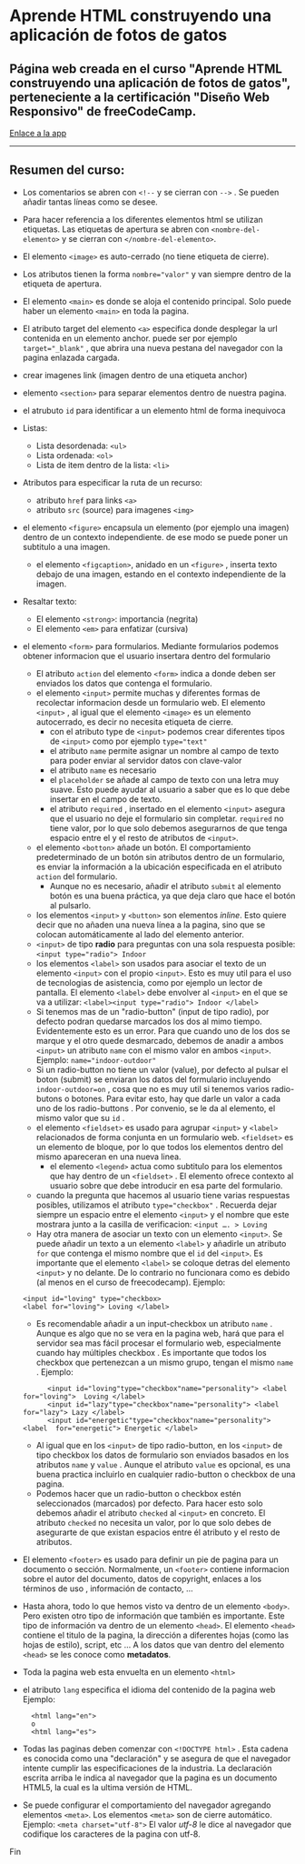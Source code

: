 # Aprende HTML construyendo una aplicación de fotos de gatos

## Página web creada en el curso "Aprende HTML construyendo una aplicación de fotos de gatos", perteneciente a la certificación "Diseño Web Responsivo" de freeCodeCamp.

[Enlace a la app](https://cat-photo-app-bde.netlify.app/)

---

## Resumen del curso:

- Los comentarios se abren con `<!--` y se cierran con `-->` . Se pueden añadir tantas líneas como se desee.
- Para hacer referencia a los diferentes elementos html se utilizan etiquetas. Las etiquetas de apertura se abren con `<nombre-del-elemento>` y se cierran con `</nombre-del-elemento>`.
- El elemento `<image>` es auto-cerrado (no tiene etiqueta de cierre).
- Los atributos tienen la forma `nombre="valor"` y van siempre dentro de la etiqueta de apertura.
- El elemento `<main>` es donde se aloja el contenido principal. Solo puede haber un elemento `<main>` en toda la pagina.
- El atributo target del elemento `<a>` especifica donde desplegar la url contenida en un elemento anchor. puede ser por ejemplo `target="_blank"` , que abrira una nueva pestana del navegador con la pagina enlazada cargada.
- crear imagenes link (imagen dentro de una etiqueta anchor)
- elemento `<section>` para separar elementos dentro de nuestra pagina.
- el atrubuto `id` para identificar a un elemento html de forma inequivoca
- Listas:
	- Lista desordenada: `<ul>`
	- Lista ordenada: `<ol>`
	- Lista de item dentro de la lista: `<li>`
- Atributos para especificar la ruta de un recurso:
	- atributo `href` para links `<a>`
	- atributo `src` (source) para imagenes `<img>`
- el elemento `<figure>` encapsula un elemento (por ejemplo una imagen) dentro de un contexto independiente. de ese modo se puede poner un subtitulo a una imagen.
	- el elemento `<figcaption>`, anidado en un `<figure>` , inserta texto debajo de una imagen, estando en el contexto independiente de la imagen.
- Resaltar texto:
	- El elemento `<strong>`: importancia (negrita)
	- El elemento `<em>` para enfatizar (cursiva)
- el elemento `<form>` para formularios. Mediante formularios podemos obtener informacion que el usuario insertara dentro del formulario
	- El atributo `action` del elemento `<form>` indica a donde deben ser enviados los datos que contenga el formulario.
	- el elemento `<input>` permite muchas y diferentes formas de recolectar informacion desde un formulario web. El elemento `<input>` , al igual que el elemento `<image>`  es un elemento autocerrado, es decir no necesita etiqueta de cierre.
		- con el atributo type de `<input>` podemos crear diferentes tipos de `<input>` como por ejemplo `type="text"`
		- el atributo `name` permite asignar un nombre al campo de texto para poder enviar al servidor datos con clave-valor
		- el atributo `name` es necesario
		- el `placeholder` se añade al campo de texto con una letra muy suave. Esto puede ayudar al usuario a saber que es lo que debe insertar en el campo de texto.
		- el atributo `required` , insertado en el elemento `<input>` asegura que el usuario no deje el formulario sin completar. `required` no tiene valor, por lo que solo debemos asegurarnos de que tenga espacio entre el y el resto de atributos de `<input>`.
	- el elemento `<botton>` añade un botón. El comportamiento predeterminado de un botón sin atributos dentro de un formulario, es enviar la información a la ubicación especificada en el atributo `action` del formulario.
		- Aunque no es necesario, añadir el atributo `submit`  al elemento botón es una buena práctica, ya que deja claro que hace el botón al pulsarlo.
	- los elementos `<input>` y `<button>` son elementos _inline_. Esto quiere decir que no añaden una nueva línea a la pagina, sino que se colocan automáticamente al lado del elemento anterior.
	- `<input>` de tipo **radio** para preguntas con una sola respuesta posible: `<input type="radio"> Indoor`
	- los elementos `<label>` son usados para asociar el texto de un elemento `<input>` con el propio `<input>`. Esto es muy util para el uso de tecnologias de asistencia, como por ejemplo un lector de pantalla. El elemento `<label>` debe envolver al `<input>` en el que se va a utilizar: `<label><input type="radio"> Indoor </label>`
	- Si tenemos mas de un "radio-button" (input de tipo radio), por defecto podran quedarse marcados los dos al mimo tiempo. Evidentemente esto es un error. Para que cuando uno de los dos se marque y el otro quede desmarcado, debemos de anadir a ambos `<input>` un atributo `name`  con el mismo valor en ambos `<input>`. Ejemplo: `name="indoor-outdoor"`
	- Si un radio-button no tiene un valor (value), por defecto al pulsar el boton (submit) se enviaran los datos del formulario incluyendo `indoor-outdoor=on` , cosa que no es muy util si tenemos varios radio-butons o botones. Para evitar esto, hay que darle un valor a cada uno de los radio-buttons . Por convenio, se le da al elemento, el mismo valor que su `id` .
	- el elemento `<fieldset>` es usado para agrupar `<input>` y `<label>` relacionados de forma conjunta en un formulario web. `<fieldset>` es un elemento de bloque, por lo que todos los elementos dentro del mismo apareceran en una nueva linea.
	  - el elemento `<legend>` actua como subtitulo para los elementos que hay dentro de un `<fieldset>` . El elemento ofrece contexto al usuario sobre que debe introducir en esa parte del formulario.
	- cuando la pregunta que hacemos al usuario tiene varias respuestas posibles, utilizamos el atributo `type="checkbox"` . Recuerda dejar siempre un espacio entre el elemento `<input>` y el nombre que este mostrara junto a la casilla de verificacion: `<input …. > Loving` 
	- Hay otra manera de asociar un texto con un elemento `<input>`. Se puede añadir un texto a un elemento `<label>` y añadirle un atributo `for` que contenga el mismo nombre que el `id` del `<input>`. Es importante que el elemento `<label>` se coloque detras del elemento `<input>` y no delante. De lo contrario no funcionara como es debido (al menos en el curso de freecodecamp).
		Ejemplo:
    ```
    <input id="loving" type="checkbox>
    <label for="loving"> Loving </label>
    ```
    
	- Es recomendable añadir a un input-checkbox  un atributo `name` . Aunque es algo que no se vera en la pagina web, hará que para el servidor sea mas fácil procesar el formulario web, especialmente cuando hay múltiples checkbox . Es importante que todos los checkbox  que pertenezcan a un mismo grupo, tengan el mismo `name` .
		Ejemplo:
  ```
		<input id="loving"type="checkbox"name="personality"> <label  for="loving">  Loving </label>
		<input id="lazy"type="checkbox"name="personality"> <label for="lazy"> Lazy </label>
		<input id="energetic"type="checkbox"name="personality"> <label  for="energetic"> Energetic </label>
  ```
  
  - Al igual que en los `<input>` de tipo radio-button, en los `<input>` de tipo checkbox los datos de formulario son enviados basados en los atributos `name` y `value` . Aunque el atributo `value`  es opcional, es una buena practica incluirlo en cualquier radio-button o checkbox  de una pagina.
  - Podemos hacer que un radio-button o checkbox  estén seleccionados (marcados) por defecto. Para hacer esto solo debemos añadir el atributo `checked`  al `<input>` en concreto. El atributo `checked`  no necesita un valor, por lo que solo debes de asegurarte de que existan espacios entre él atributo y el resto de atributos.
- El elemento `<footer>` es usado para definir un pie de pagina para un documento o sección. Normalmente, un `<footer>` contiene informacion sobre el autor del documento, datos de copyright, enlaces a los términos de uso , información de contacto, …
- Hasta ahora, todo lo que hemos visto va dentro de un elemento `<body>`. Pero existen otro tipo de información que también es importante. Este tipo de información va dentro de un elemento `<head>`. El elemento `<head>` contiene el titulo de la pagina, la dirección a diferentes hojas (como las hojas de estilo), script, etc … A los datos que van dentro del elemento `<head>` se les conoce como **metadatos**.
- Toda la pagina web esta envuelta en un elemento `<html>`
- el atributo `lang` especifica el idioma del contenido de la pagina web
	Ejemplo:
  ```
	<html lang="en">
	o
	<html lang="es">
  ```
  
- Todas las paginas deben comenzar con `<!DOCTYPE html>` . Esta cadena es conocida como una "declaración" y se asegura de que el navegador intente cumplir las especificaciones de la industria. La declaración escrita arriba le indica al navegador que la pagina es un documento HTML5, la cual es la ultima versión de HTML.
- Se puede configurar el comportamiento del navegador agregando elementos `<meta>`. Los elementos `<meta>` son de cierre automático.
	Ejemplo:
	`<meta charset="utf-8">`
	El valor _utf-8_ le dice al navegador que codifique los caracteres de la pagina con utf-8.

Fin
